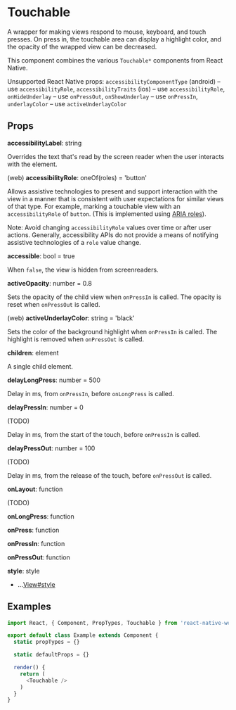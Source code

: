 # Touchable

A wrapper for making views respond to mouse, keyboard, and touch presses. On
press in, the touchable area can display a highlight color, and the opacity of
the wrapped view can be decreased.

This component combines the various `Touchable*` components from React Native.

Unsupported React Native props:
`accessibilityComponentType` (android) – use `accessibilityRole`,
`accessibilityTraits` (ios) – use `accessibilityRole`,
`onHideUnderlay` – use `onPressOut`,
`onShowUnderlay` – use `onPressIn`,
`underlayColor` – use `activeUnderlayColor`

## Props

**accessibilityLabel**: string

Overrides the text that's read by the screen reader when the user interacts
with the element.

(web) **accessibilityRole**: oneOf(roles) = 'button'

Allows assistive technologies to present and support interaction with the view
in a manner that is consistent with user expectations for similar views of that
type. For example, marking a touchable view with an `accessibilityRole` of
`button`. (This is implemented using [ARIA roles](http://www.w3.org/TR/wai-aria/roles#role_definitions)).

Note: Avoid changing `accessibilityRole` values over time or after user
actions. Generally, accessibility APIs do not provide a means of notifying
assistive technologies of a `role` value change.

**accessible**: bool = true

When `false`, the view is hidden from screenreaders.

**activeOpacity**: number = 0.8

Sets the opacity of the child view when `onPressIn` is called. The opacity is
reset when `onPressOut` is called.

(web) **activeUnderlayColor**: string = 'black'

Sets the color of the background highlight when `onPressIn` is called. The
highlight is removed when `onPressOut` is called.

**children**: element

A single child element.

**delayLongPress**: number = 500

Delay in ms, from `onPressIn`, before `onLongPress` is called.

**delayPressIn**: number = 0

(TODO)

Delay in ms, from the start of the touch, before `onPressIn` is called.

**delayPressOut**: number = 100

(TODO)

Delay in ms, from the release of the touch, before `onPressOut` is called.

**onLayout**: function

(TODO)

**onLongPress**: function

**onPress**: function

**onPressIn**: function

**onPressOut**: function

**style**: style

+ ...[View#style](View.md)

## Examples

```js
import React, { Component, PropTypes, Touchable } from 'react-native-web'

export default class Example extends Component {
  static propTypes = {}

  static defaultProps = {}

  render() {
    return (
      <Touchable />
    )
  }
}
```
